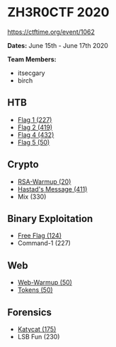 # ZH3R0CTF 2020
https://ctftime.org/event/1062

**Dates:**
June 15th - June 17th 2020

**Team Members:**
- itsecgary
- birch

## HTB
- [Flag 1 (227)](https://github.com/itsecgary/CTFs/tree/master/ZH3R0CTF%202020/HTB)
- [Flag 2 (419)](https://github.com/itsecgary/CTFs/tree/master/ZH3R0CTF%202020/HTB)
- [Flag 4 (432)](https://github.com/itsecgary/CTFs/tree/master/ZH3R0CTF%202020/HTB)
- [Flag 5 (50)](https://github.com/itsecgary/CTFs/tree/master/ZH3R0CTF%202020/HTB)

## Crypto
- [RSA-Warmup (20)](https://github.com/itsecgary/CTFs/tree/master/ZH3R0CTF%202020/RSA-Warmup)
- [Hastad's Message (411)](https://github.com/itsecgary/CTFs/tree/master/ZH3R0CTF%202020/Hastad's%20Message)
- Mix (330)

## Binary Exploitation
- [Free Flag (124)](https://github.com/itsecgary/CTFs/tree/master/ZH3R0CTF%202020/Free%20Flag)
- Command-1 (227)

## Web
- [Web-Warmup (50)](https://github.com/itsecgary/CTFs/tree/master/ZH3R0CTF%202020/Web-Warmup)
- [Tokens (50)](https://github.com/itsecgary/CTFs/tree/master/ZH3R0CTF%202020/Tokens)

## Forensics
- [Katycat (175)](https://github.com/itsecgary/CTFs/tree/master/ZH3R0CTF%202020/Katycat)
- LSB Fun (230)
